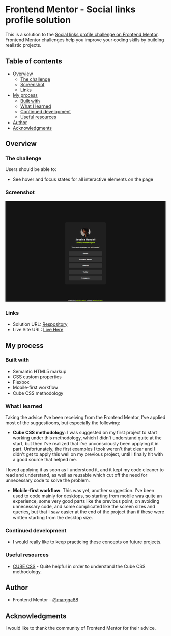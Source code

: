 # Frontend Mentor - Social links profile solution

This is a solution to the [Social links profile challenge on Frontend Mentor](https://www.frontendmentor.io/challenges/social-links-profile-UG32l9m6dQ). Frontend Mentor challenges help you improve your coding skills by building realistic projects. 

## Table of contents

- [Overview](#overview)
  - [The challenge](#the-challenge)
  - [Screenshot](#screenshot)
  - [Links](#links)
- [My process](#my-process)
  - [Built with](#built-with)
  - [What I learned](#what-i-learned)
  - [Continued development](#continued-development)
  - [Useful resources](#useful-resources)
- [Author](#author)
- [Acknowledgments](#acknowledgments)


## Overview

### The challenge

Users should be able to:

- See hover and focus states for all interactive elements on the page

### Screenshot

![](./screenshot.png)


### Links

- Solution URL: [Respository](https://github.com/margga88/Social-links-profile)
- Live Site URL: [Live Here](https://margga88.github.io/Social-links-profile/)

## My process

### Built with

- Semantic HTML5 markup
- CSS custom properties
- Flexbox
- Mobile-first workflow
- Cube CSS methodology


### What I learned

Taking the advice I've been receiving from the Frontend Mentor, I've applied most of the suggestioons, but especially the following:

- **Cube CSS methodology**: I was suggested on my first project to start working under this methodology, which I didn't understand quite at the start, but then I've realized that I've unconsciously been applying it in part. Unfortunately, the first examples I took weren't that clear and I didn't get to apply this well on my previous project, until I finally hit with a good source that helped me.

I loved applying it as soon as I understood it, and it kept my code cleaner to read and understand, as well as reusable which cut off the need for unnecessary code to solve the problem.

- **Mobile-first workflow**: This was yet, another suggestion. I've been used to code mainly for desktops, so starting from mobile was quite an experience, some very good parts like the previous point, on avoiding unnecessary code, and some complicated like the screen sizes and queries, but that I saw easier at the end of the project than if these were written starting from the desktop size.


### Continued development

- I would really like to keep practicing these concepts on future projects.

### Useful resources

- [CUBE CSS](https://cube.fyi/#what-does-cube-css-stand-for) - Quite helpful in order to understand the Cube CSS methodology.


## Author

- Frontend Mentor - [@margga88](https://www.frontendmentor.io/profile/margga88)


## Acknowledgments

I would like to thank the community of Frontend Mentor for their advice.
